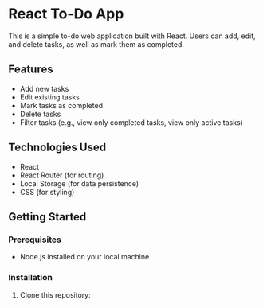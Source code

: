 # React To-Do App

This is a simple to-do web application built with React. Users can add, edit, and delete tasks, as well as mark them as completed.

## Features

- Add new tasks
- Edit existing tasks
- Mark tasks as completed
- Delete tasks
- Filter tasks (e.g., view only completed tasks, view only active tasks)

## Technologies Used

- React
- React Router (for routing)
- Local Storage (for data persistence)
- CSS (for styling)

## Getting Started

### Prerequisites

- Node.js installed on your local machine

### Installation

1. Clone this repository:

